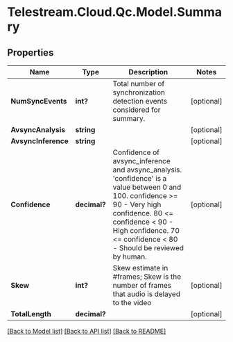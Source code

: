 # Telestream.Cloud.Qc.Model.Summary
## Properties

Name | Type | Description | Notes
------------ | ------------- | ------------- | -------------
**NumSyncEvents** | **int?** | Total number of synchronization detection events considered for summary. | [optional] 
**AvsyncAnalysis** | **string** |  | [optional] 
**AvsyncInference** | **string** |  | [optional] 
**Confidence** | **decimal?** | Confidence of avsync_inference and avsync_analysis. &#39;confidence&#39; is a value between 0 and 100. confidence &gt;&#x3D; 90  - Very high confidence. 80 &lt;&#x3D; confidence &lt; 90   - High confidence. 70 &lt;&#x3D; confidence &lt; 80   - Should be reviewed by human.  | [optional] 
**Skew** | **int?** | Skew estimate in #frames; Skew is the number of frames that audio is delayed to the video | [optional] 
**TotalLength** | **decimal?** |  | [optional] 

[[Back to Model list]](../README.md#documentation-for-models) [[Back to API list]](../README.md#documentation-for-api-endpoints) [[Back to README]](../README.md)

